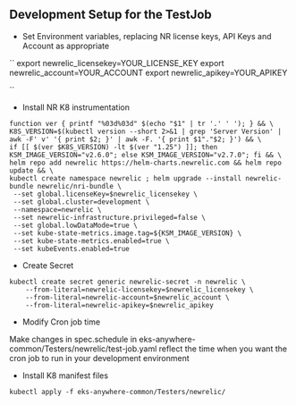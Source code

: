 ## Development Setup for the TestJob

* Set Environment variables, replacing NR license keys, API Keys and Account as appropriate

``
export newrelic_licensekey=YOUR_LICENSE_KEY
export newrelic_account=YOUR_ACCOUNT
export newrelic_apikey=YOUR_APIKEY

``

* Install NR K8 instrumentation 

```
function ver { printf "%03d%03d" $(echo "$1" | tr '.' ' '); } && \
K8S_VERSION=$(kubectl version --short 2>&1 | grep 'Server Version' | awk -F' v' '{ print $2; }' | awk -F. '{ print $1"."$2; }') && \
if [[ $(ver $K8S_VERSION) -lt $(ver "1.25") ]]; then KSM_IMAGE_VERSION="v2.6.0"; else KSM_IMAGE_VERSION="v2.7.0"; fi && \
helm repo add newrelic https://helm-charts.newrelic.com && helm repo update && \
kubectl create namespace newrelic ; helm upgrade --install newrelic-bundle newrelic/nri-bundle \
 --set global.licenseKey=$newrelic_licensekey \
 --set global.cluster=development \
 --namespace=newrelic \
 --set newrelic-infrastructure.privileged=false \
 --set global.lowDataMode=true \
 --set kube-state-metrics.image.tag=${KSM_IMAGE_VERSION} \
 --set kube-state-metrics.enabled=true \
 --set kubeEvents.enabled=true 
```

* Create Secret

```
kubectl create secret generic newrelic-secret -n newrelic \
    --from-literal=newrelic-licensekey=$newrelic_licensekey \
    --from-literal=newrelic-account=$newrelic_account \
    --from-literal=newrelic-apikey=$newrelic_apikey
```

* Modify Cron job time

Make changes in spec.schedule in eks-anywhere-common/Testers/newrelic/test-job.yaml reflect the time when you want the cron job to run in your development environment

* Install K8 manifest files

```
kubectl apply -f eks-anywhere-common/Testers/newrelic/
```